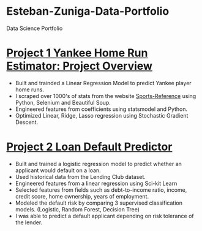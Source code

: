 # Esteban-Zuniga-Data-Portfolio
Data Science Portfolio

# [Project 1 Yankee Home Run Estimator: Project Overview](https://github.com/Ezuniga13/Home-Run-regression)

- Built and trainded a Linear Regression Model to predict Yankee player home runs.
- I scraped over 1000's of stats from the website [Sports-Reference](https://www.sports-reference.com) using Python, Selenium and Beautiful Soup. 
- Engineered features from coefficients using statsmodel and Python.
- Optimized Linear, Ridge, Lasso regression using Stochastic Gradient Descent.

# [Project 2 Loan Default Predictor ](https://github.com/Ezuniga13/loan-classification)

- Built and trained a logistic regression model to predict whether an applicant would default on a loan.
- Used historical data from the Lending Club dataset.
- Engineered features from a linear regression using Sci-kit Learn
- Selected features from fields such as debt-to-income ratio, income, credit score, home ownership, years of employment.
- Modeled the default risk by comparing 3 supervised classification models. (Logistic, Random Forest, Decision Tree)
- I was able to predict a default applicant depending on risk tolerance of the lender.
